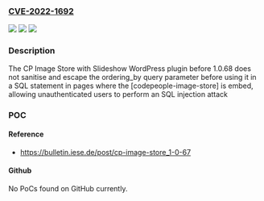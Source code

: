 ### [CVE-2022-1692](https://cve.mitre.org/cgi-bin/cvename.cgi?name=CVE-2022-1692)
![](https://img.shields.io/static/v1?label=Product&message=CP%20Image%20Store%20with%20Slideshow&color=blue)
![](https://img.shields.io/static/v1?label=Version&message=1.0.68%3C%201.0.68%20&color=brighgreen)
![](https://img.shields.io/static/v1?label=Vulnerability&message=CWE-89%20SQL%20Injection&color=brighgreen)

### Description

The CP Image Store with Slideshow WordPress plugin before 1.0.68 does not sanitise and escape the ordering_by query parameter before using it in a SQL statement in pages where the [codepeople-image-store] is embed, allowing unauthenticated users to perform an SQL injection attack

### POC

#### Reference
- https://bulletin.iese.de/post/cp-image-store_1-0-67

#### Github
No PoCs found on GitHub currently.

